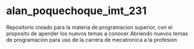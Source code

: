 # alan_poquechoque_imt_231
Repositorio creado para la materia de programacion superior, con el proposito de apender los nuevos temas a conocer
Abriendo nuevos temas de programacion para uso de la carrera de mecatronica a la profesion